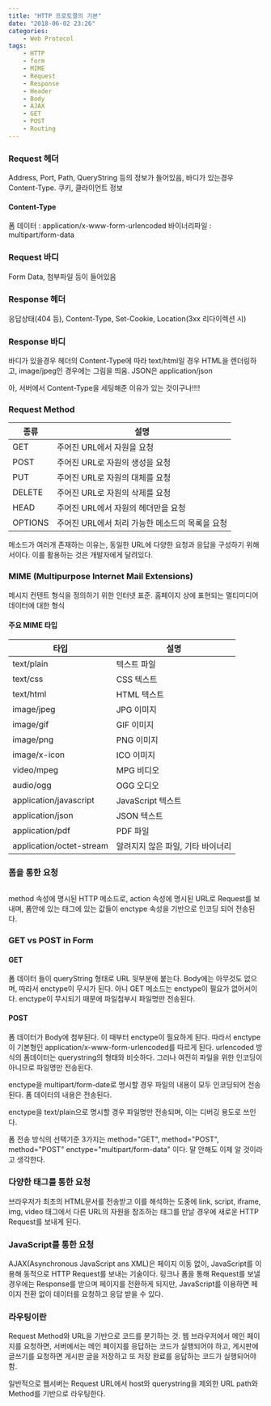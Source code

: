 ```yaml
---
title: "HTTP 프로토콜의 기본"
date: "2018-06-02 23:26"
categories:
    - Web Protocol
tags:
    - HTTP
    - form
    - MIME
    - Request
    - Response
    - Header
    - Body
    - AJAX
    - GET
    - POST
    - Routing
---
```


### Request 헤더
Address, Port, Path, QueryString 등의 정보가 들어있음, 바디가 있는경우 Content-Type. 쿠키, 클라이언트 정보

#### Content-Type
폼 데이터 : application/x-www-form-urlencoded
바이너리파일 : multipart/form-data

### Request 바디
Form Data, 첨부파일 등이 들어있음

### Response 헤더
응답상태(404 등), Content-Type, Set-Cookie, Location(3xx 리다이렉션 시)

### Response 바디
바디가 있을경우 헤더의 Content-Type에 따라 text/html일 경우 HTML을 렌더링하고, image/jpeg인 경우에는 그림을 띄움. JSON은 application/json

아, 서버에서 Content-Type을 세팅해준 이유가 있는 것이구나!!!!

### Request Method
종류  |  설명
--|--
 GET |  주어진 URL에서 자원을 요청
 POST |  주어진 URL로 자원의 생성을 요청
 PUT |  주어진 URL로 자원의 대체를 요청
 DELETE |  주어진 URL로 자원의 삭제를 요청
 HEAD |  주어진 URL에서 자원의 헤더만을 요청
 OPTIONS |  주어진 URL에서 처리 가능한 메소드의 목록을 요청

메소드가 여러개 존재하는 이유는, 동일한 URL에 다양한 요청과 응답을 구성하기 위해서이다. 이를 활용하는 것은 개발자에게 달려있다.

### MIME (Multipurpose Internet Mail Extensions)
메시지 컨텐트 형식을 정의하기 위한 인터넷 표준. 홈페이지 상에 표현되는 멀티미디어 데이터에 대한 형식

#### 주요 MIME 타입
타입  |  설명
--|--
text/plain  |  텍스트 파일
text/css  |  CSS 텍스트
text/html  |  HTML 텍스트
image/jpeg  |  JPG 이미지
image/gif  |  GIF 이미지
image/png  |  PNG 이미지
image/x-icon  |  ICO 이미지
video/mpeg  |  MPG 비디오
audio/ogg  |  OGG 오디오
application/javascript  |  JavaScript 텍스트
application/json  |  JSON 텍스트
application/pdf  |  PDF 파일
application/octet-stream  |  알려지지 않은 파일, 기타 바이너리

### 폼을 통한 요청
```<form action="Server URL" method="HTTP method" enctype="Body Content-Type">
```


method 속성에 명시된 HTTP 메소드로, action 속성에 명시된 URL로 Request를 보내며, 폼안에 있는 태그에 있는 값들이 enctype 속성을 기반으로 인코딩 되어 전송된다.


### GET vs POST in Form

#### GET
폼 데이터 들이 queryString 형태로 URL 뒷부분에 붙는다. Body에는 아무것도 없으며, 따라서 enctype이 무시가 된다. 아니 GET 메소드는 enctype이 필요가 없어서이다. enctype이 무시되기 때문에 파일첨부시 파일명만 전송된다.

#### POST
폼 데이터가 Body에 첨부된다. 이 때부터 enctype이 필요하게 된다. 따라서 enctype이 기본형인 application/x-www-form-urlencoded를 따르게 된다. urlencoded 방식의 폼데이터는 querystring의 형태와 비슷하다. 그러나 여전히 파일을 위한 인코딩이 아니므로 파일명만 전송된다.

enctype을 multipart/form-date로 명시할 경우 파일의 내용이 모두 인코딩되어 전송된다. 폼 데이터의 내용은 전송된다.

enctype을 text/plain으로 명시할 경우 파일명만 전송되며, 이는 디버깅 용도로 쓰인다.

폼 전송 방식의 선택기준 3가지는 method="GET", method="POST", method="POST" enctype="multipart/form-data" 이다. 말 안해도 이제 알 것이라고 생각한다.


### 다양한 태그를 통한 요청
브라우저가 최초의 HTML문서를 전송받고 이를 해석하는 도중에 link, script, iframe, img, video 태그에서 다른 URL의 자원을 참조하는 태그를 만날 경우에 새로운 HTTP Request를 보내게 된다.

### JavaScript를 통한 요청
AJAX(Asynchronous JavaScript ans XML)은 페이지 이동 없이, JavaScript를 이용해 동적으로 HTTP Request를 보내는 기술이다. 링크나 폼을 통해 Request를 보낼 경우에는 Response를 받으며 페이지를 전환하게 되지만, JavaScript를 이용하면 페이지 전환 없이 데이터를 요청하고 응답 받을 수 있다.

### 라우팅이란
Request Method와 URL을 기반으로 코드를 분기하는 것.
웹 브라우저에서 메인 페이지를 요청하면, 서버에서는 메인 페이지를 응답하는 코드가 실행되어야 하고, 게시판에 글쓰기를 요청하면 게시판 글을 저장하고 또 저장 완료를 응답하는 코드가 실행되어야 함.

일반적으로 웹서버는 Request URL에서 host와 querystring을 제외한 URL path와 Method를 기반으로 라우팅한다.
